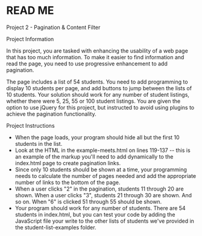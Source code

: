 # READ ME

Project 2 - Pagination & Content Filter

Project Information

In this project, you are tasked with enhancing the usability of a web page that has too much information. To make it easier to find information and read the page, you need to use progressive enhancement to add pagination.

The page includes a list of 54 students. You need to add programming to display 10 students per page, and add buttons to jump between the lists of 10 students. Your solution should work for any number of student listings, whether there were 5, 25, 55 or 100 student listings. You are given the option to use jQuery for this project, but instructed to avoid using plugins to achieve the pagination functionality.

Project Instructions

* When the page loads, your program should hide all but the first 10 students in the list.
* Look at the HTML in the example-meets.html on lines 119-137 -- this is an example of the markup you'll need to add dynamically to the index.html page to create pagination links.
* Since only 10 students should be shown at a time, your programming needs to calculate the number of pages needed and add the appropriate number of links to the bottom of the page.
* When a user clicks "2" in the pagination, students 11 through 20 are shown. When a user clicks "3", students 21 through 30 are shown. And so on. When "6" is clicked 51 through 55 should be shown.
* Your program should work for any number of students. There are 54 students in index.html, but you can test your code by adding the JavaScript file your write to the other lists of students we&#39;ve provided in the student-list-examples folder.
